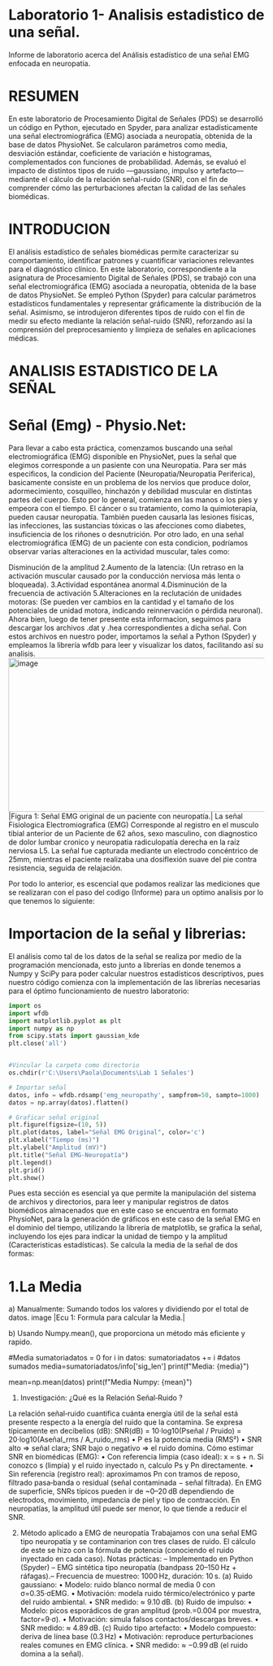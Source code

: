 # Laboratorio 1- Analisis estadistico de una señal.
Informe de laboratorio acerca del Análisis estadístico de una señal EMG enfocada en neuropatia.
# RESUMEN
En este laboratorio de Procesamiento Digital de Señales (PDS) se desarrolló un código en Python, ejecutado en Spyder, para analizar estadísticamente una señal electromiográfica (EMG) asociada a neuropatía, obtenida de la base de datos PhysioNet. Se calcularon parámetros como media, desviación estándar, coeficiente de variación e histogramas, complementados con funciones de probabilidad. Además, se evaluó el impacto de distintos tipos de ruido —gaussiano, impulso y artefacto— mediante el cálculo de la relación señal-ruido (SNR), con el fin de comprender cómo las perturbaciones afectan la calidad de las señales biomédicas.

# INTRODUCION 
El análisis estadístico de señales biomédicas permite caracterizar su comportamiento, identificar patrones y cuantificar variaciones relevantes para el diagnóstico clínico. En este laboratorio, correspondiente a la asignatura de Procesamiento Digital de Señales (PDS), se trabajó con una señal electromiográfica (EMG) asociada a neuropatía, obtenida de la base de datos PhysioNet. Se empleó Python (Spyder) para calcular parámetros estadísticos fundamentales y representar gráficamente la distribución de la señal. Asimismo, se introdujeron diferentes tipos de ruido con el fin de medir su efecto mediante la relación señal-ruido (SNR), reforzando así la comprensión del preprocesamiento y limpieza de señales en aplicaciones médicas.


# ANALISIS ESTADISTICO DE LA SEÑAL
# Señal (Emg) - Physio.Net:

Para llevar a cabo esta práctica, comenzamos buscando una señal electromiográfica (EMG) disponible en PhysioNet, pues la señal que elegimos corresponde a un pasiente con una Neuropatia. Para ser más especificos, la condicion del Paciente (Neuropatia/Neuropatia Periferica), basicamente consiste en un problema de los nervios que produce dolor, adormecimiento, cosquilleo, hinchazón y debilidad muscular en distintas partes del cuerpo. Esto por lo general, comienza en las manos o los pies y empeora con el tiempo. El cáncer o su tratamiento, como la quimioterapia, pueden causar neuropatía. También pueden causarla las lesiones físicas, las infecciones, las sustancias tóxicas o las afecciones como diabetes, insuficiencia de los riñones o desnutrición. Por otro lado, en una señal electromiográfica (EMG) de un paciente con esta condicion, podríamos observar varias alteraciones en la actividad muscular, tales como:

Disminución de la amplitud
2.Aumento de la latencia: (Un retraso en la activación muscular causado por la conducción nerviosa más lenta o bloqueada).
3.Actividad espontánea anormal
4.Disminución de la frecuencia de activación
5.Alteraciones en la reclutación de unidades motoras: (Se pueden ver cambios en la cantidad y el tamaño de los potenciales de unidad motora, indicando reinnervación o pérdida neuronal).
Ahora bien, luego de tener presente esta informacion, seguimos para descargar los archivos .dat y .hea correspondientes a dicha señal. Con estos archivos en nuestro poder, importamos la señal a Python (Spyder) y empleamos la librería wfdb para leer y visualizar los datos, facilitando así su analisis.
<img width="544" height="303" alt="image" src="https://github.com/user-attachments/assets/1e40c53d-ec74-45dd-9aa3-671e85f7c4d2" />
         |Figura 1: Señal EMG original de un paciente con neuropatía.|
La señal Fisiologica Electromiografica (EMG) Corresponde al registro en el musculo tibial anterior de un Paciente de 62 años, sexo masculino, con diagnostico de dolor lumbar cronico y neuropatia radiculopatía derecha en la raíz nerviosa L5.
La señal fue capturada mediante un electrodo concéntrico de 25mm, mientras el paciente realizaba una dosiflexión suave del pie contra resistencia, seguida de relajación.

Por todo lo anterior, es escencial que podamos realizar las mediciones que se realizaran con el paso del codigo (Informe) para un optimo analisis por lo que tenemos lo siguiente:
# Importacion de la señal y librerias:
El análisis como tal de los datos de la señal se realiza por medio de la programación mencionada, esto junto a librerías en donde tenemos a Numpy y SciPy para poder calcular nuestros estadísticos descriptivos, pues nuestro código comienza con la implementación de las librerías necesarias para el óptimo funcionamiento de nuestro laboratorio:

```python
import os
import wfdb
import matplotlib.pyplot as plt
import numpy as np
from scipy.stats import gaussian_kde
plt.close('all') 


#Vincular la carpeta como directorio
os.chdir(r'C:\Users\Paola\Documents\Lab 1 Señales')

# Importar señal
datos, info = wfdb.rdsamp('emg_neuropathy', sampfrom=50, sampto=1000)
datos = np.array(datos).flatten()

# Graficar señal original
plt.figure(figsize=(10, 5))
plt.plot(datos, label="Señal EMG Original", color='c')
plt.xlabel("Tiempo (ms)")
plt.ylabel("Amplitud (mV)")
plt.title("Señal EMG-Neuropatía")
plt.legend()
plt.grid()
plt.show()
```
Pues esta sección es esencial ya que permite la manipulación del sistema de archivos y directorios, para leer y manipular registros de datos biomédicos almacenados que en este caso se encuentra en formato PhysioNet, para la generación de gráficos en este caso de la señal EMG en el dominio del tiempo, utilizando la librería de matplotlib, se grafica la señal, incluyendo los ejes para indicar la unidad de tiempo y la amplitud (Caracteristicas estadísticas).
Se calcula la media de la señal de dos formas:

# 1.La Media
a) Manualmente: Sumando todos los valores y dividiendo por el total de datos.
image
|Ecu 1: Formula para calcular la Media.|

b) Usando Numpy.mean(), que proporciona un método más eficiente y rapido.

#Media
sumatoriadatos = 0
for i in datos:
    sumatoriadatos += i
#datos sumados
media=sumatoriadatos/info['sig_len']
print(f"Media: {media}")

mean=np.mean(datos)
print(f"Media Numpy: {mean}")

1) Investigación: ¿Qué es la Relación Señal‑Ruido ?
   
La relación señal‑ruido  cuantifica cuánta energía útil de la señal está presente respecto a la energía del ruido que la contamina. Se expresa típicamente en decibelios (dB):
SNR(dB) = 10·log10(Pseñal / Pruido) = 20·log10(Aseñal_rms / A_ruido_rms)
• P es la potencia media (RMS²)
• SNR alto ⇒ señal clara; SNR bajo o negativo ⇒ el ruido domina.
Cómo estimar SNR en biomédicas (EMG):
• Con referencia limpia (caso ideal): x = s + n. Si conozco s (limpia) y el ruido inyectado n, calculo Ps y Pn directamente.
• Sin referencia (registro real): aproximamos Pn con tramos de reposo, filtrado pasa‑banda o residual (señal contaminada − señal filtrada).
En EMG de superficie, SNRs típicos pueden ir de ~0–20 dB dependiendo de electrodos, movimiento, impedancia de piel y tipo de contracción. En neuropatías, la amplitud útil puede ser menor, lo que tiende a reducir el SNR.


2) Método  aplicado a EMG de neuropatía
Trabajamos  con una señal EMG tipo neuropatía y se  contaminarion con tres clases de ruido. El cálculo de este se hizo con la fórmula de potencia (conociendo el ruido inyectado en cada caso).
Notas prácticas:
– Implementado en Python (Spyder) 
– EMG sintética tipo neuropatía (bandpass 20–150 Hz + ráfagas).– Frecuencia de muestreo: 1000 Hz, duración: 10 s.
(a) Ruido gaussiano:
• Modelo: ruido blanco normal de media 0 con σ=0.35·σEMG.
• Motivación: modela ruido térmico/electrónico y parte del ruido ambiental.
• SNR medido: ≈ 9.10 dB.
(b) Ruido de impulso:
• Modelo: picos esporádicos de gran amplitud (prob.=0.004 por muestra, factor=9·σ).
• Motivación: simula falsos contactos/descargas breves.
• SNR medido: ≈ 4.89 dB.
(c) Ruido tipo artefacto:
• Modelo compuesto: deriva de línea base (0.3 Hz)
• Motivación: reproduce perturbaciones reales comunes en EMG clínica.
• SNR medido: ≈ −0.99 dB (el ruido domina a la señal).



